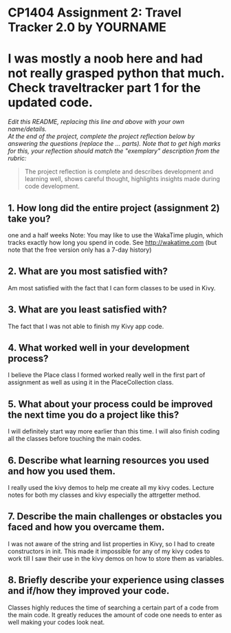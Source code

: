 # CP1404 Assignment 2: Travel Tracker 2.0 by YOURNAME
# I was mostly a noob here and had not really grasped python that much. Check traveltracker part 1 for the updated code.
_Edit this README, replacing this line and above with your own name/details._  
_At the end of the project, complete the project reflection below by answering the questions (replace the ... parts)._
_Note that to get high marks for this, your reflection should match the "exemplary" description from the rubric:_

> The project reflection is complete and describes development and learning well, shows careful thought, highlights insights made during code development.


## 1. How long did the entire project (assignment 2) take you?
one and a half weeks
Note: You may like to use the WakaTime plugin, which tracks exactly how long you spend in code. See http://wakatime.com (but note that the free version only has a 7-day history)

## 2. What are you most satisfied with?
Am most satisfied with the fact that I can form classes to be used in Kivy.

## 3. What are you least satisfied with?
The fact that I was not able to finish my Kivy app code.

## 4. What worked well in your development process?
I believe the Place class I formed worked really well in the first part of assignment
as well as using it in the PlaceCollection class.

## 5. What about your process could be improved the next time you do a project like this?
I will definitely start way more earlier than this time. I will also finish coding all the classes
before touching the main codes.

## 6. Describe what learning resources you used and how you used them.
I really used the kivy demos to help me create all my kivy codes. Lecture notes
for both my classes and kivy  especially the attrgetter method.

## 7. Describe the main challenges or obstacles you faced and how you overcame them.
I was not aware of the string and list properties in Kivy, so I had to create constructors in init.
This made it impossible for any of my kivy codes to work till I saw their 
use in the kivy demos on how to store them as variables.

## 8. Briefly describe your experience using classes and if/how they improved your code.
Classes highly reduces the time of searching a certain part of a code from the main code.
It greatly reduces the amount of code one needs to enter as well making your codes look neat.
